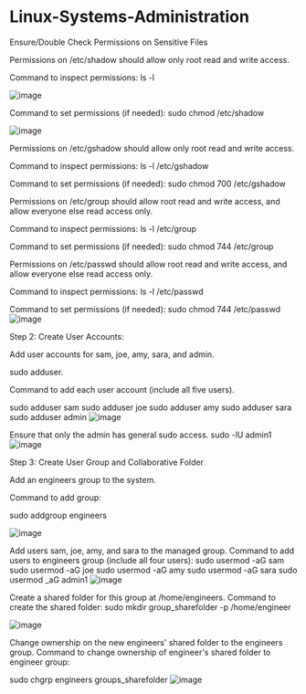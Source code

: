 # Linux-Systems-Administration

Ensure/Double Check Permissions on Sensitive Files

Permissions on /etc/shadow should allow only root read and write access.

Command to inspect permissions:
ls -l

![image](https://github.com/user-attachments/assets/67f74d11-c6fa-489c-a001-dfce8af0829b)

Command to set permissions (if needed): sudo chmod /etc/shadow

![image](https://github.com/user-attachments/assets/8d48da50-dda1-41fa-ac4e-56eb8369ec3b)

Permissions on /etc/gshadow should allow only root read and write access.

Command to inspect permissions: ls -l /etc/gshadow

Command to set permissions (if needed): sudo chmod 700 /etc/gshadow

Permissions on /etc/group should allow root read and write access, and allow everyone else read access only.

Command to inspect permissions: ls -l /etc/group

Command to set permissions (if needed): sudo chmod 744 /etc/group

Permissions on /etc/passwd should allow root read and write access, and allow everyone else read access only.

Command to inspect permissions: ls -l /etc/passwd

Command to set permissions (if needed): sudo chmod 744 /etc/passwd
![image](https://github.com/user-attachments/assets/31fce8e2-5619-4d3f-a81b-63aa8bca118a)


Step 2: Create User Accounts:

Add user accounts for sam, joe, amy, sara, and admin.

sudo adduser.

Command to add each user account (include all five users).

sudo adduser sam sudo adduser joe sudo adduser amy sudo adduser sara sudo adduser admin
![image](https://github.com/user-attachments/assets/8a4e1d6c-d5a9-4262-83ba-6a84c0fa968e)

Ensure that only the admin has general sudo access. sudo -lU admin1
![image](https://github.com/user-attachments/assets/f58386a1-677f-405a-9112-3feedafc2d47)


Step 3: Create User Group and Collaborative Folder

Add an engineers group to the system.

Command to add group:

sudo addgroup engineers

![image](https://github.com/user-attachments/assets/ad309627-3ffd-4f62-9494-5fdf29c79545)


Add users sam, joe, amy, and sara to the managed group. Command to add users to engineers group (include all four users): sudo usermod -aG sam sudo usermod -aG joe sudo usermod -aG amy sudo usermod -aG sara sudo usermod _aG admin1
![image](https://github.com/user-attachments/assets/0711ebb2-a5dd-433f-a5d6-63b08198fb25)

Create a shared folder for this group at /home/engineers. Command to create the shared folder: sudo mkdir group_sharefolder -p /home/engineer

![image](https://github.com/user-attachments/assets/25c80076-3dbe-4ab8-87a8-2a5a58ed9712)


Change ownership on the new engineers' shared folder to the engineers group. Command to change ownership of engineer's shared folder to engineer group:

sudo chgrp engineers groups_sharefolder
![image](https://github.com/user-attachments/assets/5a1636f2-8629-44e8-b5c2-4539170a3e3c)











